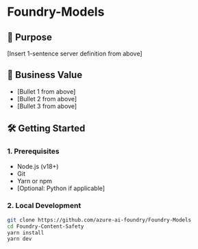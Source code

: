 # Foundry-Models

## 🚀 Purpose
[Insert 1-sentence server definition from above]

## 💼 Business Value
- [Bullet 1 from above]
- [Bullet 2 from above]
- [Bullet 3 from above]

## 🛠️ Getting Started

### 1. Prerequisites
- Node.js (v18+)
- Git
- Yarn or npm
- [Optional: Python if applicable]

### 2. Local Development
```bash
git clone https://github.com/azure-ai-foundry/Foundry-Models
cd Foundry-Content-Safety
yarn install
yarn dev
```